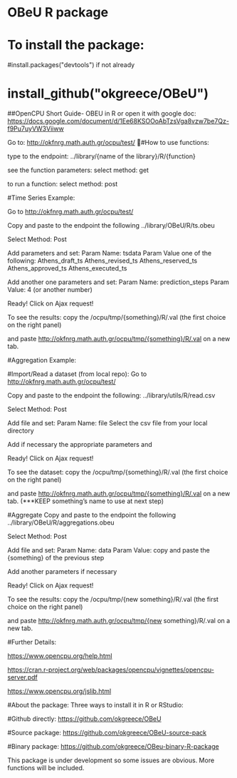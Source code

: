 # OBeU R package
# To install the package:
#install.packages("devtools") if not already
# install_github("okgreece/OBeU")


##OpenCPU Short Guide- OBEU in R 
or open it with google doc:
https://docs.google.com/document/d/1Ee68KSOOoAbTzsVga8vzw7be7Qz-f9Pu7uyVW3Viiww


Go to: http://okfnrg.math.auth.gr/ocpu/test/

#How to use functions:

type to the endpoint:
../library/{name of the library}/R/{function}

see the function parameters:
select method: get

to run a function:
select method: post


#Time Series Example:

Go to http://okfnrg.math.auth.gr/ocpu/test/

Copy and paste to the endpoint the following
../library/OBeU/R/ts.obeu

Select Method: Post

Add parameters and set:
Param Name: tsdata
Param Value one of the following:
Athens_draft_ts
Athens_revised_ts
Athens_reserved_ts
Athens_approved_ts
Athens_executed_ts



Add another one parameters and set:
Param Name: prediction_steps
Param Value: 4 (or another number)

Ready! Click on Ajax request!

To see the results: copy the /ocpu/tmp/{something}/R/.val (the first choice on the right panel)

and paste http://okfnrg.math.auth.gr/ocpu/tmp/{something}/R/.val on a new tab.


#Aggregation Example:

  #Import/Read a dataset (from local repo):
Go to http://okfnrg.math.auth.gr/ocpu/test/

 Copy and paste to the endpoint the following:
../library/utils/R/read.csv

Select Method: Post

Add file and set:
Param Name: file
Select the csv file from your local directory

Add if necessary the appropriate parameters and

Ready! Click on Ajax request!

To see the dataset: copy the /ocpu/tmp/{something}/R/.val (the first choice on the right panel)

and paste http://okfnrg.math.auth.gr/ocpu/tmp/{something}/R/.val on a new tab. 
(***KEEP something’s name to use at next step)

  #Aggregate
Copy and paste to the endpoint the following
../library/OBeU/R/aggregations.obeu

Select Method: Post

Add file and set:
Param Name: data
Param Value: copy and paste the {something} of the previous step

Add another parameters if necessary

Ready! Click on Ajax request!

To see the results: copy the /ocpu/tmp/{new something}/R/.val (the first choice on the right panel)

and paste http://okfnrg.math.auth.gr/ocpu/tmp/{new something}/R/.val on a new tab.


#Further Details:

https://www.opencpu.org/help.html

https://cran.r-project.org/web/packages/opencpu/vignettes/opencpu-server.pdf

https://www.opencpu.org/jslib.html


#About the package:
Three ways to install it in R or RStudio:

#Github directly:
https://github.com/okgreece/OBeU

#Source package:
https://github.com/okgreece/OBeU-source-pack

#Binary package:
https://github.com/okgreece/OBeu-binary-R-package

This package is under development so some issues are obvious.
More functions will be included.



